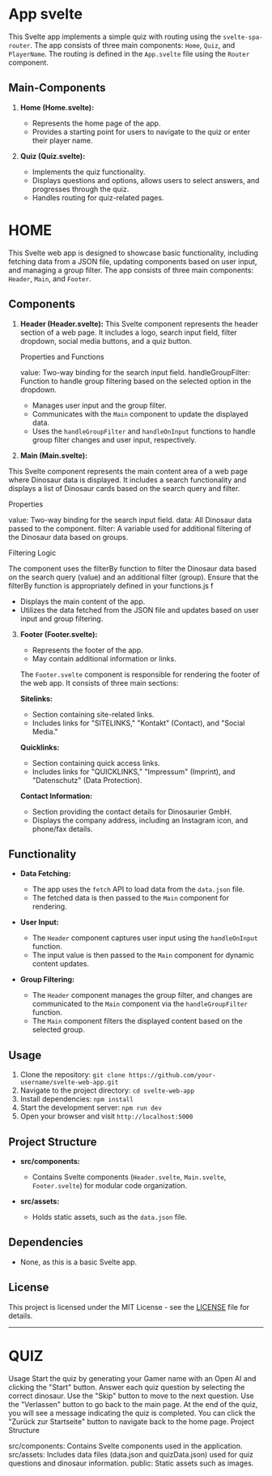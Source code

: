 

# App svelte 

This Svelte app implements a simple quiz with routing using the `svelte-spa-router`. The app consists of three main components: `Home`, `Quiz`, and `PlayerName`. The routing is defined in the `App.svelte` file using the `Router` component.

## Main-Components

1. **Home (Home.svelte):**
   - Represents the home page of the app.
   - Provides a starting point for users to navigate to the quiz or enter their player name.

2. **Quiz (Quiz.svelte):**
   - Implements the quiz functionality.
   - Displays questions and options, allows users to select answers, and progresses through the quiz.
   - Handles routing for quiz-related pages.


# HOME

This Svelte web app is designed to showcase basic functionality, including fetching data from a JSON file, updating components based on user input, and managing a group filter. The app consists of three main components: `Header`, `Main`, and `Footer`.

## Components

1. **Header (Header.svelte):**
    This Svelte component represents the header section of a web page. It includes a logo, search input field, filter dropdown, social media buttons, and a quiz button.

    Properties and Functions

    value: Two-way binding for the search input field.
    handleGroupFilter: Function to handle group filtering based on the selected option in the dropdown.


   - Manages user input and the group filter.
   - Communicates with the `Main` component to update the displayed data.
   - Uses the `handleGroupFilter` and `handleOnInput` functions to handle group filter changes and user input, respectively.

2. **Main (Main.svelte):**

This Svelte component represents the main content area of a web page where Dinosaur data is displayed. It includes a search functionality and displays a list of Dinosaur cards based on the search query and filter.

Properties

value: Two-way binding for the search input field.
data: All Dinosaur data passed to the component.
filter: A variable used for additional filtering of the Dinosaur data based on groups.

Filtering Logic

The component uses the filterBy function to filter the Dinosaur data based on the search query (value) and an additional filter (group). Ensure that the filterBy function is appropriately defined in your functions.js f


   - Displays the main content of the app.
   - Utilizes the data fetched from the JSON file and updates based on user input and group filtering.

3. **Footer (Footer.svelte):**

   - Represents the footer of the app.
   - May contain additional information or links.

   The `Footer.svelte` component is responsible for rendering the footer of the web app. It consists of three main sections:

    **Sitelinks:**
   - Section containing site-related links.
   - Includes links for "SITELINKS," "Kontakt" (Contact), and "Social Media."

    **Quicklinks:**
   - Section containing quick access links.
   - Includes links for "QUICKLINKS," "Impressum" (Imprint), and "Datenschutz" (Data Protection).

   **Contact Information:**
   - Section providing the contact details for Dinosaurier GmbH.
   - Displays the company address, including an Instagram icon, and phone/fax details.


## Functionality

- **Data Fetching:**
  - The app uses the `fetch` API to load data from the `data.json` file.
  - The fetched data is then passed to the `Main` component for rendering.

- **User Input:**
  - The `Header` component captures user input using the `handleOnInput` function.
  - The input value is then passed to the `Main` component for dynamic content updates.

- **Group Filtering:**
  - The `Header` component manages the group filter, and changes are communicated to the `Main` component via the `handleGroupFilter` function.
  - The `Main` component filters the displayed content based on the selected group.

## Usage

1. Clone the repository: `git clone https://github.com/your-username/svelte-web-app.git`
2. Navigate to the project directory: `cd svelte-web-app`
3. Install dependencies: `npm install`
4. Start the development server: `npm run dev`
5. Open your browser and visit `http://localhost:5000`

## Project Structure

- **src/components:**
  - Contains Svelte components (`Header.svelte`, `Main.svelte`, `Footer.svelte`) for modular code organization.

- **src/assets:**
  - Holds static assets, such as the `data.json` file.

## Dependencies

- None, as this is a basic Svelte app.

## License

This project is licensed under the MIT License - see the [LICENSE](LICENSE) file for details.

---


# QUIZ

Usage
Start the quiz by generating your Gamer name with an Open AI and clicking the "Start" button.
Answer each quiz question by selecting the correct dinosaur.
Use the "Skip" button to move to the next question.
Use the "Verlassen" button to go back to the main page. 
At the end of the quiz, you will see a message indicating the quiz is completed.
You can click the "Zurück zur Startseite" button to navigate back to the home page.
Project Structure

src/components: Contains Svelte components used in the application.
src/assets: Includes data files (data.json and quizData.json) used for quiz questions and dinosaur information.
public: Static assets such as images.





